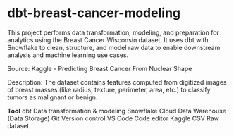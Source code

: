 # dbt-breast-cancer-modeling
This project performs data transformation, modeling, and preparation for analytics using the Breast Cancer Wisconsin dataset. It uses dbt with Snowflake to clean, structure, and model raw data to enable downstream analysis and machine learning use cases.

Source: Kaggle - Predicting Breast Cancer From Nuclear Shape

Description: The dataset contains features computed from digitized images of breast masses (like radius, texture, perimeter, area, etc.) to classify tumors as malignant or benign.

**Tool**
dbt	Data transformation & modeling
Snowflake	Cloud Data Warehouse (Data Storage)
Git	Version control
VS Code	Code editor
Kaggle CSV	Raw dataset
